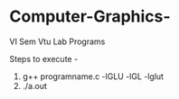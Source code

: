 # Computer-Graphics-
VI Sem Vtu Lab Programs

Steps to execute -
1) g++ programname.c -lGLU -lGL -lglut
2) ./a.out
